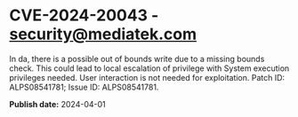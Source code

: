# CVE-2024-20043 - security@mediatek.com

In da, there is a possible out of bounds write due to a missing bounds check. This could lead to local escalation of privilege with System execution privileges needed. User interaction is not needed for exploitation. Patch ID: ALPS08541781; Issue ID: ALPS08541781.

**Publish date:** 2024-04-01
